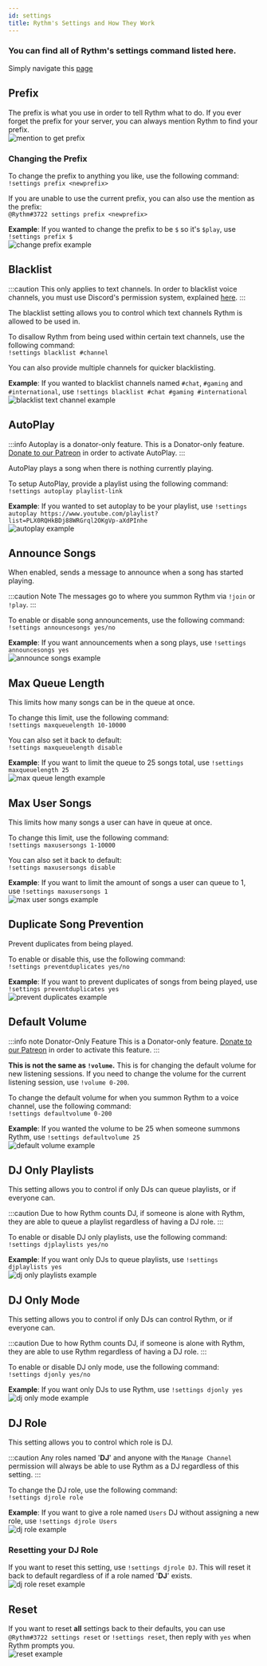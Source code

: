 ```yaml
---
id: settings
title: Rythm's Settings and How They Work
---
```


### You can find all of Rythm's settings command listed here.

Simply navigate this [page](http://localhost:3000/settingsg)

## Prefix
The prefix is what you use in order to tell Rythm what to do.
If you ever forget the prefix for your server, you can always mention Rythm to find your prefix.<br/>
![mention to get prefix](/img/docs/settings/prefix.png)

### Changing the Prefix
To change the prefix to anything you like, use the following command:<br/>
`!settings prefix <newprefix>`

If you are unable to use the current prefix, you can also use the mention as the prefix:<br/>
`@Rythm#3722 settings prefix <newprefix>`

**Example**: If you wanted to change the prefix to be `$` so it's `$play`, use `!settings prefix $`<br/>
![change prefix example](/img/docs/settings/prefix-example.png)

## Blacklist
:::caution
This only applies to text channels. In order to blacklist voice channels, you must use Discord's permission system, explained [here](/faq#blacklisting-voice-channels).
:::

The blacklist setting allows you to control which text channels Rythm is allowed to be used in.

To disallow Rythm from being used within certain text channels, use the following command:<br/>
`!settings blacklist #channel`

You can also provide multiple channels for quicker blacklisting.

**Example**: If you wanted to blacklist channels named `#chat`, `#gaming` and `#international`, use `!settings blacklist #chat #gaming #international`<br/>
![blacklist text channel example](/img/docs/settings/blacklist-text-channel-example.png)

## AutoPlay
:::info Autoplay is a donator-only feature.
This is a Donator-only feature. [Donate to our Patreon](https://rythmbot.co/donate) in order to activate AutoPlay.
:::

AutoPlay plays a song when there is nothing currently playing. 

To setup AutoPlay, provide a playlist using the following command:<br/>
`!settings autoplay playlist-link`

**Example**: If you wanted to set autoplay to be your playlist, use `!settings autoplay https://www.youtube.com/playlist?list=PLX0RQHkBDj88WRGrql2OKgVp-aXdPInhe `<br/>
![autoplay example](/img/docs/settings/autoplay-example.png)

## Announce Songs
When enabled, sends a message to announce when a song has started playing.

:::caution Note
The messages go to where you summon Rythm via `!join` or `!play`.
:::

To enable or disable song announcements, use the following command:<br/>
`!settings announcesongs yes/no`

**Example**: If you want announcements when a song plays, use `!settings announcesongs yes`<br/>
![announce songs example](/img/docs/settings/announce-songs-example.png) 

## Max Queue Length
This limits how many songs can be in the queue at once.

To change this limit, use the following command:<br/>
`!settings maxqueuelength 10-10000`

You can also set it back to default:<br/>
`!settings maxqueuelength disable`

**Example**: If you want to limit the queue to 25 songs total, use `!settings maxqueuelength 25`<br/>
![max queue length example](/img/docs/settings/max-queue-length-example.png)

## Max User Songs
This limits how many songs a user can have in queue at once.

To change this limit, use the following command:<br/>
`!settings maxusersongs 1-10000`

You can also set it back to default:<br/>
`!settings maxusersongs disable`

**Example**: If you want to limit the amount of songs a user can queue to 1, use `!settings maxusersongs 1`<br/>
![max user songs example](/img/docs/settings/max-user-songs-example.png)

## Duplicate Song Prevention
Prevent duplicates from being played.

To enable or disable this, use the following command:<br/>
`!settings preventduplicates yes/no`

**Example**: If you want to prevent duplicates of songs from being played, use `!settings preventduplicates yes`<br/>
![prevent duplicates example](/img/docs/settings/prevent-duplicates-example.png)

## Default Volume
:::info note Donator-Only Feature
This is a Donator-only feature. [Donate to our Patreon](https://rythmbot.co/donate) in order to activate this feature.
:::

**This is not the same as `!volume`.** This is for changing the default volume for new listening sessions. If you need to change the volume for the current listening session, use `!volume 0-200`.

To change the default volume for when you summon Rythm to a voice channel, use the following command:<br/>
`!settings defaultvolume 0-200`

**Example**: If you wanted the volume to be 25 when someone summons Rythm, use `!settings defaultvolume 25`<br/>
![default volume example](/img/docs/settings/default-volume-example.png)

## DJ Only Playlists
This setting allows you to control if only DJs can queue playlists, or if everyone can.

:::caution
Due to how Rythm counts DJ, if someone is alone with Rythm, they are able to queue a playlist regardless of having a DJ role.
:::

To enable or disable DJ only playlists, use the following command:<br/>
`!settings djplaylists yes/no`

**Example**: If you want only DJs to queue playlists, use `!settings djplaylists yes`<br/>
![dj only playlists example](/img/docs/settings/dj-only-playlists-example.png)

## DJ Only Mode
This setting allows you to control if only DJs can control Rythm, or if everyone can.

:::caution
Due to how Rythm counts DJ, if someone is alone with Rythm, they are able to use Rythm regardless of having a DJ role.
:::

To enable or disable DJ only mode, use the following command:<br/>
`!settings djonly yes/no`

**Example**: If you want only DJs to use Rythm, use `!settings djonly yes`<br/>
![dj only mode example](/img/docs/settings/dj-only-mode-example.png)

## DJ Role
This setting allows you to control which role is DJ.

:::caution
Any roles named '<b>DJ</b>' and anyone with the `Manage Channel` permission will always be able to use Rythm as a DJ regardless of this setting.
:::

To change the DJ role, use the following command:<br/>
`!settings djrole role`

**Example**: If you want to give a role named `Users` DJ without assigning a new role, use `!settings djrole Users`<br/>
![dj role example](/img/docs/settings/dj-role-example.png)

### Resetting your DJ Role
If you want to reset this setting, use `!settings djrole DJ`. This will reset it back to default regardless of if a role named '**DJ**' exists.<br/>
![dj role reset example](/img/docs/settings/dj-role-reset-example.png)

## Reset
If you want to reset **all** settings back to their defaults, you can use `@Rythm#3722 settings reset` or `!settings reset`, then reply with `yes` when Rythm prompts you.<br/>
![reset example](/img/docs/settings/reset-example.png)